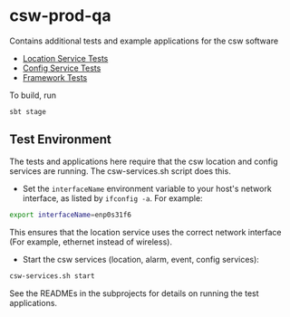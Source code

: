 # csw-prod-qa
Contains additional tests and example applications for the csw software

* [Location Service Tests](locationTests)
* [Config Service Tests](configTests)
* [Framework Tests](frameworkTests)

To build, run 

    sbt stage 

## Test Environment

The tests and applications here require that the csw location and config services are
running. The csw-services.sh script does this. 

* Set the `interfaceName` environment variable to your host's network interface, as listed by `ifconfig -a`. For example:

```bash
export interfaceName=enp0s31f6
```

This ensures that the location service uses the correct network interface (For example, ethernet instead of wireless).

* Start the csw services (location, alarm, event, config services): 

```bash
csw-services.sh start
```

See the READMEs in the subprojects for details on running the test applications.
